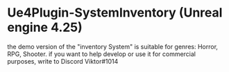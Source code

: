 # Ue4Plugin-SystemInventory (Unreal engine 4.25)

the demo version of the "inventory System" 
is suitable for genres: Horror, RPG, Shooter. 
if you want to help develop or use it for commercial purposes, 
write to Discord Viktor#1014